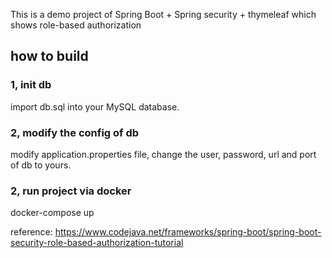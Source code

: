 This is a demo project of Spring Boot + Spring security + thymeleaf which shows role-based authorization

## how to build

### 1, init db

import db.sql into your MySQL database.

### 2, modify the config of db

modify application.properties file, change the user, password, url and port of db to yours.

### 2, run project via docker

docker-compose up

reference:
https://www.codejava.net/frameworks/spring-boot/spring-boot-security-role-based-authorization-tutorial